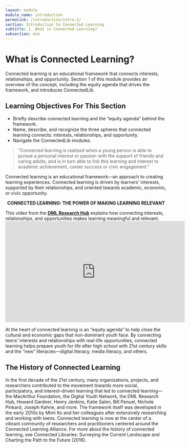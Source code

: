 ```yaml
---
layout: module
module_name: introduction
permalink: /introduction/intro-1/
section: Introduction to Connected Learning
subtitle: 1. What is Connected Learning? 
subsection: one
---
```


# What is Connected Learning? 

Connected learning is an educational framework that connects interests, relationships, and opportunity. Section 1 of this module provides an overview of the concept, including the equity agenda that drives the framework, and introduces ConnectedLib. 

## Learning Objectives For This Section

<ul class="fancy">
<li>Briefly describe connected learning and the “equity agenda” behind the framework.</li>
<li>Name, describe, and recognize the three spheres that connected learning connects: interests, relationships, and opportunity.</li>
<li>Navigate the ConnectedLib modules.</li>
</ul>

> “Connected learning is realized when a young person is able to pursue a personal interest or passion with the support of friends and caring adults, and is in turn able to link this learning and interest to academic achievement, career success or civic engagement.”

Connected learning is an educational framework—an approach to creating learning experiences. Connected learning is driven by learners’ interests, supported by their relationships, and oriented towards academic, economic, or civic opportunity. 

<div class="case_study_box">
<p style="text-align:center;"><b>CONNECTED LEARNING: THE POWER OF MAKING LEARNING RELEVANT</b></p>
This video from the <b><a href="https://dmlhub.net/" target="_blank">DML Research Hub</a></b> explains how connecting interests, relationships, and opportunities makes learning meaningful and relevant.

<iframe width="560" height="315" src="https://www.youtube.com/embed/TH6gH6lMDD8" frameborder="0" allow="autoplay; encrypted-media" allowfullscreen></iframe>

</div>

At the heart of connected learning is an “equity agenda” to help close the cultural and economic gaps that non-dominant youth face. By connecting teens’ interests and relationships with real-life opportunities, connected learning helps prepare youth for life after high school with 21st century skills and the “new” literacies—digital literacy, media literacy, and others.

## The History of Connected Learning

In the first decade of the 21st century, many organizations, projects, and researchers contributed to the movement towards more social, participatory, and interest-driven learning that led to connected learning—the MacArthur Foundation, the Digital Youth Network, the DML Research Hub, Howard Gardner, Henry Jenkins, Katie Salen, Bill Penuel, Nichole Pinkard, Joseph Kahne, and more. The framework itself was developed in the early 2010s by Mimi Ito and her colleagues after extensively researching and working with teens. Connected learning is now at the center of a vibrant community of researchers and practitioners centered around the Connected Learning Alliance. 
For more about the history of connected learning, see Connected Libraries: Surveying the Current Landscape and Charting the Path to the Future (2016).

